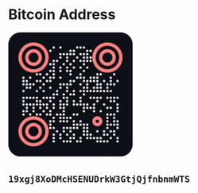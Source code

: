 # Bitcoin Address

<img src="owais-bitcoin.png" alt="19xgj8XoDMcHSENUDrkW3GtjQjfnbnmWTS" width="250"/>

## `19xgj8XoDMcHSENUDrkW3GtjQjfnbnmWTS`
